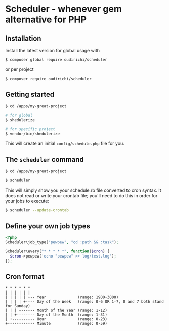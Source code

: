 # Scheduler - whenever gem alternative for PHP

## Installation

Install the latest version for global usage with
```bash
$ composer global require oudirichi/scheduler
```
or per project
```bash
$ composer require oudirichi/scheduler
```
## Getting started
```bash
$ cd /apps/my-great-project

# for global
$ shedulerize

# for specific project
$ vendor/bin/shedulerize
```

This will create an initial `config/schedule.php` file for you.

## The `scheduler` command

```bash
$ cd /apps/my-great-project

$ scheduler
```
This will simply show you your schedule.rb file converted to cron syntax. It does not read or write your crontab file; you'll need to do this in order for your jobs to execute:

```bash
$ scheduler --update-crontab
```

## Define your own job types
```php
<?php
Scheduler\job_type("pewpew", "cd :path && :task");

Scheduler\every("* * * * *", function($cron) {
  $cron->pewpew('echo "pewpew" >> log/test.log');
});

```

## Cron format
```
* * * * * *
| | | | | |
| | | | | +-- Year              (range: 1900-3000)
| | | | +---- Day of the Week   (range: 0-6 OR 1-7, 0 and 7 both stand for Sunday)
| | | +------ Month of the Year (range: 1-12)
| | +-------- Day of the Month  (range: 1-31)
| +---------- Hour              (range: 0-23)
+------------ Minute            (range: 0-59)
```
